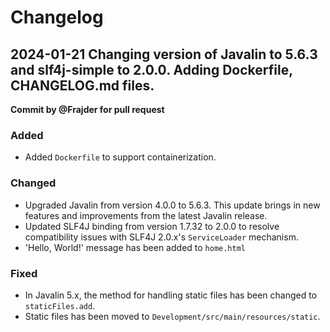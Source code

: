 # Changelog

## 2024-01-21 Changing version of Javalin to 5.6.3 and slf4j-simple to 2.0.0. Adding Dockerfile, CHANGELOG.md files.

**Commit by @Frajder for pull request**

### Added
- Added `Dockerfile` to support containerization.

### Changed
- Upgraded Javalin from version 4.0.0 to 5.6.3. This update brings in new features and improvements from the latest Javalin release.
- Updated SLF4J binding from version 1.7.32 to 2.0.0 to resolve compatibility issues with SLF4J 2.0.x's `ServiceLoader` mechanism.
- 'Hello, World!' message has been added to `home.html`

### Fixed
- In Javalin 5.x, the method for handling static files has been changed to `staticFiles.add`.  
- Static files has been moved to `Development/src/main/resources/static`.
